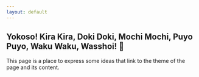 ```yaml
---
layout: default
---
```


## Yokoso! Kira Kira, Doki Doki, Mochi Mochi, Puyo Puyo, Waku Waku, Wasshoi! 🐙

This page is a place to express some ideas that link to the theme of the page and its content.



